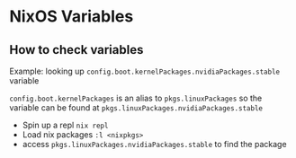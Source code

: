 # NixOS Variables

## How to check variables

Example: looking up `config.boot.kernelPackages.nvidiaPackages.stable` variable

`config.boot.kernelPackages` is an alias to `pkgs.linuxPackages` so the variable
can be found at `pkgs.linuxPackages.nvidiaPackages.stable`

- Spin up a repl `nix repl`
- Load nix packages `:l <nixpkgs>`
- access `pkgs.linuxPackages.nvidiaPackages.stable` to find the package
